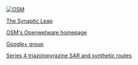 

<a href="http://opensourcemalaria.org">
  <img src="http://opensourcemalaria.org/images/OSM-logo@2x.png" alt="OSM" style="border:0;">
</a>


[The Synaptic Leap](http://www.thesynapticleap.org)

[OSM's Openwetware homepage](http://openwetware.org/wiki/OSDDMalaria)

[Google+ group](https://plus.google.com/u/0/114702323662314783325/posts)

[Series 4 triazolopyrazine SAR and synthetic routes](http://openwetware.org/wiki/OpenSourceMalaria:Triazolopyrazine_%28TP%29_Series)

